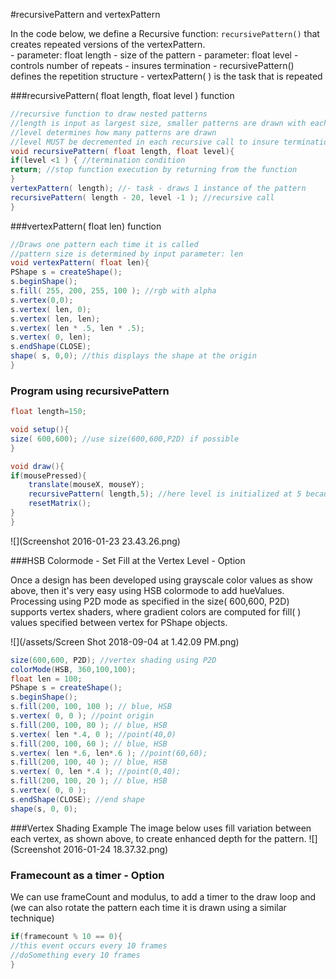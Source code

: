#recursivePattern and vertexPattern

In the code below, we define a Recursive function: `recursivePattern()` that creates repeated versions of the vertexPattern.  
    - parameter: float length - size of the pattern
    - parameter: float level - controls number of repeats - insures termination 
    - recursivePattern() defines the repetition structure
    - vertexPattern( ) is the task that is repeated
   
###recursivePattern( float length, float level ) function
```java
//recursive function to draw nested patterns
//length is input as largest size, smaller patterns are drawn with each recursive call
//level determines how many patterns are drawn
//level MUST be decremented in each recursive call to insure termination
void recursivePattern( float length, float level){
if(level <1 ) { //termination condition
return; //stop function execution by returning from the function
}
vertexPattern( length); //- task - draws 1 instance of the pattern
recursivePattern( length - 20, level -1 ); //recursive call
}
```

###vertexPattern( float len)  function
```java
//Draws one pattern each time it is called
//pattern size is determined by input parameter: len
void vertexPattern( float len){
PShape s = createShape();
s.beginShape();
s.fill( 255, 200, 255, 100 ); //rgb with alpha
s.vertex(0,0);
s.vertex( len, 0);
s.vertex( len, len);
s.vertex( len * .5, len * .5);
s.vertex( 0, len);
s.endShape(CLOSE);
shape( s, 0,0); //this displays the shape at the origin
}
```
### Program using recursivePattern

```java
float length=150;

void setup(){
size( 600,600); //use size(600,600,P2D) if possible
}

void draw(){
if(mousePressed){
    translate(mouseX, mouseY);
    recursivePattern( length,5); //here level is initialized at 5 because we decrement it inside the recursive function
    resetMatrix();
}
}
```

![](Screenshot 2016-01-23 23.43.26.png)

###HSB Colormode - Set Fill at the Vertex Level - Option

Once a design has been developed using grayscale color values as show above, then it's very easy using HSB colormode to add hueValues. Processing using P2D mode as specified in the size\( 600,600, P2D\) supports vertex shaders, where gradient colors are computed for fill\( \) values specified between vertex for PShape objects.

![](/assets/Screen Shot 2018-09-04 at 1.42.09 PM.png)
```java
size(600,600, P2D); //vertex shading using P2D
colorMode(HSB, 360,100,100);
float len = 100;
PShape s = createShape();
s.beginShape();
s.fill(200, 100, 100 ); // blue, HSB
s.vertex( 0, 0 ); //point origin
s.fill(200, 100, 80 ); // blue, HSB
s.vertex( len *.4, 0 ); //point(40,0)
s.fill(200, 100, 60 ); // blue, HSB
s.vertex( len *.6, len*.6 ); //point(60,60);
s.fill(200, 100, 40 ); // blue, HSB
s.vertex( 0, len *.4 ); //point(0,40);
s.fill(200, 100, 20 ); // blue, HSB
s.vertex( 0, 0 );
s.endShape(CLOSE); //end shape
shape(s, 0, 0);
```
###Vertex Shading Example
The image below uses fill variation between each vertex, as shown above, to create enhanced depth for the pattern.
![](Screenshot 2016-01-24 18.37.32.png)


### Framecount as a timer - Option
We can use frameCount and modulus, to add a timer to the draw loop and \(we can also rotate the pattern each time it is drawn using a similar technique\)

```java
if(framecount % 10 == 0){
//this event occurs every 10 frames
//doSomething every 10 frames
}
```
